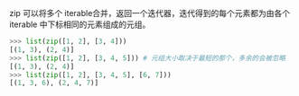 zip 可以将多个 iterable合并，返回一个迭代器，迭代得到的每个元素都为由各个 iterable 中下标相同的元素组成的元组。
```python
>>> list(zip([1, 2], [3, 4]))
[(1, 3), (2, 4)]
>>> list(zip([1, 2], [3, 4, 5])) # 元组大小取决于最短的那个，多余的会被忽略
[(1, 3), (2, 4)]
>>> list(zip([1, 2], [3, 4, 5], [6, 7]))
[(1, 3, 6), (2, 4, 7)]
```

